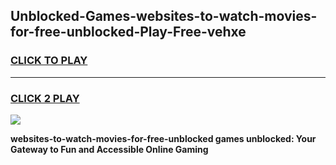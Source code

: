 
## Unblocked-Games-websites-to-watch-movies-for-free-unblocked-Play-Free-vehxe
<h3>
<a href="https://premium76.site?title=websites-to-watch-movies-for-free-unblocked&ref=18A1">CLICK TO PLAY</a></h3>
<hr>

<h3>
<a href="https://premium76.site?title=websites-to-watch-movies-for-free-unblocked&ref=18A1">CLICK 2 PLAY</a>
  
</h3>

<a href="https://premium76.site?title=websites-to-watch-movies-for-free-unblocked&ref=18A1"><img src="https://clearcache.store/games.png"></a>


**websites-to-watch-movies-for-free-unblocked games unblocked: Your Gateway to Fun and Accessible Online Gaming**
